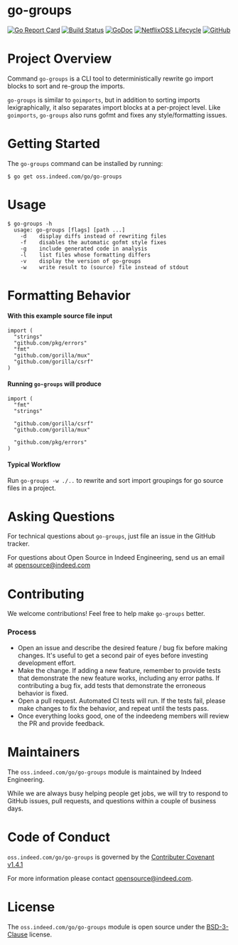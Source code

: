 go-groups
=========

[![Go Report Card](https://goreportcard.com/badge/oss.indeed.com/go/go-groups)](https://goreportcard.com/report/oss.indeed.com/go/go-groups)
[![Build Status](https://travis-ci.com/indeedeng/go-groups.svg?branch=master)](https://travis-ci.org/indeedeng/go-groups)
[![GoDoc](https://godoc.org/oss.indeed.com/go/go-groups?status.svg)](https://godoc.org/oss.indeed.com/go/go-groups)
[![NetflixOSS Lifecycle](https://img.shields.io/osslifecycle/indeedeng/go-groups.svg)](OSSMETADATA)
[![GitHub](https://img.shields.io/github/license/indeedeng/go-groups.svg)](LICENSE)

# Project Overview

Command `go-groups` is a CLI tool to deterministically rewrite go import blocks to sort and re-group 
the imports.

`go-groups` is similar to `goimports`, but in addition to sorting imports 
lexigraphically, it also separates import blocks at a per-project level.
Like `goimports`, `go-groups` also runs gofmt and fixes any style/formatting
issues.

# Getting Started

The `go-groups` command can be installed by running:

```
$ go get oss.indeed.com/go/go-groups
```

# Usage
```
$ go-groups -h
  usage: go-groups [flags] [path ...]
    -d    display diffs instead of rewriting files
    -f    disables the automatic gofmt style fixes
    -g    include generated code in analysis
    -l    list files whose formatting differs
    -v    display the version of go-groups
    -w    write result to (source) file instead of stdout
```

# Formatting Behavior

#### With this example source file input
```
import (
  "strings"
  "github.com/pkg/errors"
  "fmt"
  "github.com/gorilla/mux"
  "github.com/gorilla/csrf"
)
```

#### Running `go-groups` will produce
```
import (
  "fmt"
  "strings"
  
  "github.com/gorilla/csrf"
  "github.com/gorilla/mux"
  
  "github.com/pkg/errors"
)
```

#### Typical Workflow

Run `go-groups -w ./..` to rewrite and sort import groupings for go source files in a project.

# Asking Questions

For technical questions about `go-groups`, just file an issue in the GitHub tracker.

For questions about Open Source in Indeed Engineering, send us an email at
opensource@indeed.com

# Contributing

We welcome contributions! Feel free to help make `go-groups` better.

### Process

- Open an issue and describe the desired feature / bug fix before making
changes. It's useful to get a second pair of eyes before investing development
effort.
- Make the change. If adding a new feature, remember to provide tests that
demonstrate the new feature works, including any error paths. If contributing
a bug fix, add tests that demonstrate the erroneous behavior is fixed.
- Open a pull request. Automated CI tests will run. If the tests fail, please
make changes to fix the behavior, and repeat until the tests pass.
- Once everything looks good, one of the indeedeng members will review the
PR and provide feedback.

# Maintainers

The `oss.indeed.com/go/go-groups` module is maintained by Indeed Engineering.

While we are always busy helping people get jobs, we will try to respond to
GitHub issues, pull requests, and questions within a couple of business days.

# Code of Conduct

`oss.indeed.com/go/go-groups` is governed by the [Contributer Covenant v1.4.1](CODE_OF_CONDUCT.md)

For more information please contact opensource@indeed.com.

# License

The `oss.indeed.com/go/go-groups` module is open source under the [BSD-3-Clause](LICENSE) license.
